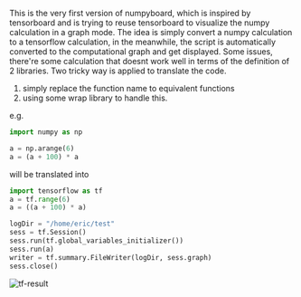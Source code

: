This is the very first version of numpyboard, which is inspired by tensorboard and is trying to reuse tensorboard to visualize the numpy calculation in a graph mode.
The idea is simply convert a numpy calculation to a tensorflow calculation, in the meanwhile, the script is automatically converted to the computational graph and get displayed.
Some issues, there're some calculation that doesnt work well in terms of the definition of 2 libraries. Two tricky way is applied to translate the code.
1. simply replace the function name to equivalent functions
2. using some wrap library to handle this.

e.g.
```python
import numpy as np

a = np.arange(6)
a = (a + 100) * a
```

will be translated into
```python
import tensorflow as tf
a = tf.range(6)
a = ((a + 100) * a)

logDir = "/home/eric/test"
sess = tf.Session()
sess.run(tf.global_variables_initializer())
sess.run(a)
writer = tf.summary.FileWriter(logDir, sess.graph)
sess.close()
```

![tf-result](img/tf-result.png)